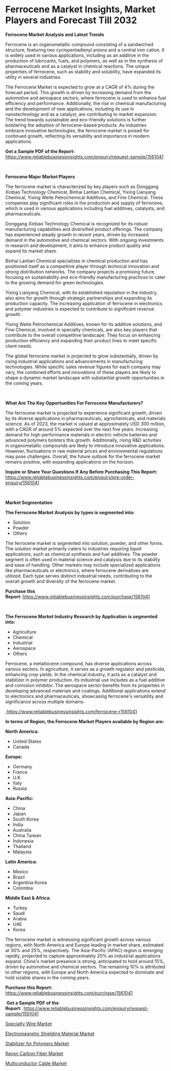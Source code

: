 <p><h1>Ferrocene Market Insights, Market Players and Forecast Till 2032</h1></p><p><strong>Ferrocene Market Analysis and Latest Trends</strong></p>
<p><p>Ferrocene is an organometallic compound consisting of a sandwiched structure, featuring two cyclopentadienyl anions and a central iron cation. It is widely used in various applications, including as an additive in the production of lubricants, fuels, and polymers, as well as in the synthesis of pharmaceuticals and as a catalyst in chemical reactions. The unique properties of ferrocene, such as stability and solubility, have expanded its utility in several industries.</p><p>The Ferrocene Market is expected to grow at a CAGR of 4% during the forecast period. This growth is driven by increasing demand from the automotive and aerospace sectors, where ferrocene is used to enhance fuel efficiency and performance. Additionally, the rise in chemical manufacturing and the development of new applications, including its use in nanotechnology and as a catalyst, are contributing to market expansion. The trend towards sustainable and eco-friendly solutions is further bolstering the adoption of ferrocene-based products. As industries embrace innovative technologies, the ferrocene market is poised for continued growth, reflecting its versatility and importance in modern applications.</p></p>
<p><strong>Get a Sample PDF of the Report:&nbsp;</strong> <a href="https://www.reliablebusinessinsights.com/enquiry/request-sample/1561041?utm_campaign=57&utm_medium=2&utm_source=Github&utm_content=ia&utm_term=02042025&utm_id=ferrocene">https://www.reliablebusinessinsights.com/enquiry/request-sample/1561041</a></p>
<p>&nbsp;</p>
<p><strong>Ferrocene Major Market Players</strong></p>
<p><p>The ferrocene market is characterized by key players such as Donggang Xinbao Technology Chemical, Binhai Lantian Chemical, Yixing Lianyang Chemical, Yixing Weite Petrochemical Additives, and Fine Chemical. These companies play significant roles in the production and supply of ferrocene, which is used in various applications including fuel additives, catalysts, and pharmaceuticals.</p><p>Donggang Xinbao Technology Chemical is recognized for its robust manufacturing capabilities and diversified product offerings. The company has experienced steady growth in recent years, driven by increased demand in the automotive and chemical sectors. With ongoing investments in research and development, it aims to enhance product quality and expand its market share.</p><p>Binhai Lantian Chemical specializes in chemical production and has positioned itself as a competitive player through technical innovation and strong distribution networks. The company projects a promising future, focusing on sustainability and eco-friendly manufacturing practices to cater to the growing demand for green technologies.</p><p>Yixing Lianyang Chemical, with its established reputation in the industry, also aims for growth through strategic partnerships and expanding its production capacity. The increasing application of ferrocene in electronics and polymer industries is expected to contribute to significant revenue growth.</p><p>Yixing Weite Petrochemical Additives, known for its additive solutions, and Fine Chemical, involved in specialty chemicals, are also key players that contribute to the overall competitive landscape. They focus on enhancing production efficiency and expanding their product lines to meet specific client needs.</p><p>The global ferrocene market is projected to grow substantially, driven by rising industrial applications and advancements in manufacturing technologies. While specific sales revenue figures for each company may vary, the combined efforts and innovations of these players are likely to shape a dynamic market landscape with substantial growth opportunities in the coming years.</p></p>
<p>&nbsp;</p>
<p><strong>What Are The Key Opportunities For Ferrocene Manufacturers?</strong></p>
<p><p>The ferrocene market is projected to experience significant growth, driven by its diverse applications in pharmaceuticals, agrochemicals, and materials science. As of 2023, the market is valued at approximately USD 300 million, with a CAGR of around 5% expected over the next five years. Increasing demand for high-performance materials in electric vehicle batteries and advanced polymers bolsters this growth. Additionally, rising R&D activities in organometallic compounds are likely to introduce innovative applications. However, fluctuations in raw material prices and environmental regulations may pose challenges. Overall, the future outlook for the ferrocene market remains positive, with expanding applications on the horizon.</p></p>
<p><strong>Inquire or Share Your Questions If Any Before Purchasing This Report:</strong> <a href="https://www.reliablebusinessinsights.com/enquiry/pre-order-enquiry/1561041?utm_campaign=57&utm_medium=2&utm_source=Github&utm_content=ia&utm_term=02042025&utm_id=ferrocene">https://www.reliablebusinessinsights.com/enquiry/pre-order-enquiry/1561041</a></p>
<p>&nbsp;</p>
<p><strong>Market Segmentation</strong></p>
<p><strong>The Ferrocene Market Analysis by types is segmented into:</strong></p>
<p><ul><li>Solution</li><li>Powder</li><li>Others</li></ul></p>
<p><p>The ferrocene market is segmented into solution, powder, and other forms. The solution market primarily caters to industries requiring liquid applications, such as chemical synthesis and fuel additives. The powder segment is often used in material science and catalysis due to its stability and ease of handling. Other markets may include specialized applications like pharmaceuticals or electronics, where ferrocene derivatives are utilized. Each type serves distinct industrial needs, contributing to the overall growth and diversity of the ferrocene market.</p></p>
<p><strong>Purchase this Report:&nbsp;</strong><a href="https://www.reliablebusinessinsights.com/purchase/1561041?utm_campaign=57&utm_medium=2&utm_source=Github&utm_content=ia&utm_term=02042025&utm_id=ferrocene">https://www.reliablebusinessinsights.com/purchase/1561041</a></p>
<p>&nbsp;</p>
<p><strong>The Ferrocene Market Industry Research by Application is segmented into:</strong></p>
<p><ul><li>Agriculture</li><li>Chemical</li><li>Industrial</li><li>Aerospace</li><li>Others</li></ul></p>
<p><p>Ferrocene, a metallocene compound, has diverse applications across various sectors. In agriculture, it serves as a growth regulator and pesticide, enhancing crop yields. In the chemical industry, it acts as a catalyst and stabilizer in polymer production. Its industrial use includes as a fuel additive and corrosion inhibitor. The aerospace sector benefits from its properties in developing advanced materials and coatings. Additional applications extend to electronics and pharmaceuticals, showcasing ferrocene's versatility and significance across multiple domains.</p></p>
<p><a href="https://www.reliablebusinessinsights.com/ferrocene-r1561041?utm_campaign=57&utm_medium=2&utm_source=Github&utm_content=ia&utm_term=02042025&utm_id=ferrocene">&nbsp;https://www.reliablebusinessinsights.com/ferrocene-r1561041</a></p>
<p><strong>In terms of Region, the Ferrocene Market Players available by Region are:</strong></p>
<p>
    <p> <strong> North America: </strong>
        <ul>
            <li>United States</li>
            <li>Canada</li>
        </ul>
        </p> 
    <p> <strong> Europe: </strong>
        <ul>
            <li>Germany</li>
            <li>France</li>
            <li>U.K.</li>
            <li>Italy</li>
            <li>Russia</li>
        </ul>
        </p> 
    <p> <strong> Asia-Pacific: </strong>
        <ul>
            <li>China</li>
            <li>Japan</li>
            <li>South Korea</li>
            <li>India</li>
            <li>Australia</li>
            <li>China Taiwan</li>
            <li>Indonesia</li>
            <li>Thailand</li>
            <li>Malaysia</li>
        </ul>
        </p> 
    <p> <strong> Latin America: </strong>
        <ul>
            <li>Mexico</li>
            <li>Brazil</li>
            <li>Argentina Korea</li>
            <li>Colombia</li>
        </ul>
        </p> 
    <p> <strong> Middle East & Africa: </strong>
        <ul>
            <li>Turkey</li>
            <li>Saudi</li>
            <li>Arabia</li>
            <li>UAE</li>
            <li>Korea</li>
        </ul>
    </p>
    </p>
<p><p>The ferrocene market is witnessing significant growth across various regions, with North America and Europe leading in market share, estimated at 30% and 25%, respectively. The Asia-Pacific (APAC) region is emerging rapidly, projected to capture approximately 20% as industrial applications expand. China's market presence is strong, anticipated to hold around 15%, driven by automotive and chemical sectors. The remaining 10% is attributed to other regions, with Europe and North America expected to dominate and hold sizable shares in the coming years.</p></p>
<p><strong>Purchase this Report: </strong><a href="https://www.reliablebusinessinsights.com/purchase/1561041?utm_campaign=57&utm_medium=2&utm_source=Github&utm_content=ia&utm_term=02042025&utm_id=ferrocene">https://www.reliablebusinessinsights.com/purchase/1561041</a></p>
<p>&nbsp;<strong>Get a Sample PDF of the Report:&nbsp;&nbsp;</strong><a href="https://www.reliablebusinessinsights.com/enquiry/request-sample/1561041?utm_campaign=57&utm_medium=2&utm_source=Github&utm_content=ia&utm_term=02042025&utm_id=ferrocene">https://www.reliablebusinessinsights.com/enquiry/request-sample/1561041</a></p>
<p><strong></strong></p>
<p><p><a href="https://github.com/snakewaduddx/Market-Research-Report-List-1/blob/main/specialty-wire-market.md?utm_campaign=57&utm_medium=2&utm_source=Github&utm_content=ia&utm_term=02042025&utm_id=ferrocene">Specialty Wire Market</a></p><p><a href="https://github.com/houltngake/Market-Research-Report-List-1/blob/main/electromagnetic-shielding-material-market.md?utm_campaign=57&utm_medium=2&utm_source=Github&utm_content=ia&utm_term=02042025&utm_id=ferrocene">Electromagnetic Shielding Material Market</a></p><p><a href="https://github.com/pllahoithana9/Market-Research-Report-List-1/blob/main/stabilizer-for-polymers-market.md?utm_campaign=57&utm_medium=2&utm_source=Github&utm_content=ia&utm_term=02042025&utm_id=ferrocene">Stabilizer for Polymers Market</a></p><p><a href="https://github.com/sakuniniray98/Market-Research-Report-List-1/blob/main/rayon-carbon-fiber-market.md?utm_campaign=57&utm_medium=2&utm_source=Github&utm_content=ia&utm_term=02042025&utm_id=ferrocene">Rayon Carbon Fiber Market</a></p><p><a href="https://github.com/zeyddaddo4/Market-Research-Report-List-1/blob/main/multiconductor-cable-market.md?utm_campaign=57&utm_medium=2&utm_source=Github&utm_content=ia&utm_term=02042025&utm_id=ferrocene">Multiconductor Cable Market</a></p></p>